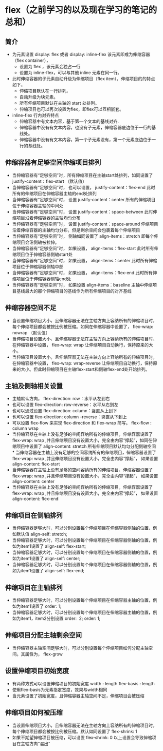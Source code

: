 # flex（之前学习的以及现在学习的笔记的总和）
## 简介
* 为元素设置
display: flex
或者 display: inline-flex
该元素即成为伸缩容器（flex container），
  * 设置为 flex ，该元素会独占一行
  * 设置为 inline-flex，可以与其他 inline 元素在同一行。
* 此时伸缩容器的子元素自动升级为伸缩项目（flex item），伸缩项目的的特点如下，
  * 伸缩项目默认在一行排列。
  * 自动升级为块元素。
  * 所有伸缩项目默认在主轴的 start 处排列。
  * 伸缩项目也可以再次设置为flex，即flex可以互相嵌套。
* inline-flex 行内对齐特点
  * 伸缩容器中有文本内容，基于第一个文本的基线对齐.
  * 伸缩容器中没有有文本内容，也没有子元素，伸缩容器底边位于一行的基线处。
  * 伸缩容器中没有有文本内容，第一个子元素没有，第一个元素底边位于一行的基线处。
## 伸缩容器有足够空间伸缩项目排列
* 当伸缩容器有“足够空间”时，所有伸缩项目在主轴start处排列，如同设置了
justify-content：flex-start   （默认值）
* 当伸缩容器有“足够空间”时， 也可以设置，
justify-content：flex-end 
此时所有的伸缩项目在伸缩容器主轴的end处排列
* 当伸缩容器有“足够空间”时， 设置
justify-content：center 
所有的伸缩项目位于伸缩容器主轴的中间处
* 当伸缩容器有“足够空间”时， 设置
justify-content：space-between 
此时伸缩项目沿着伸缩容器的主轴均匀分布
* 当伸缩容器有“足够空间”时， 设置
justify-content：space-around 
伸缩项目沿着伸缩容器的主轴均匀分布，但是剩余空间会包裹着每个伸缩项目
* 当伸缩容器有“足够空间”时， 侧轴如同设置了
align-items：stretch 
即每个伸缩项目会沿侧轴被拉伸。
* 当伸缩容器有“足够空间”时， 如果设置，
align-items：flex-start
此时所有伸缩项目位于伸缩容器侧轴start处
* 当伸缩容器有“足够空间”时， 如果设置，
align-items：center
此时所有伸缩项目位于伸缩容器侧轴中部
* 当伸缩容器有“足够空间”时， 如果设置，
align-items：flex-end
此时所有伸缩项目位于伸缩容器侧轴end处
* 当伸缩容器有“足够空间”时， 如果设置
align-items：baseline
主轴中伸缩项目基线最大的那个伸缩项目的基线作为所有伸缩项目的对齐基线
## 伸缩容器空间不足
* 当设置伸缩项目大小，且伸缩容器无法在主轴方向上容纳所有的伸缩项目时，每个伸缩项目都会被按比例被压缩。如同在伸缩容器中设置了，
flex-wrap: nowrap （默认值）
* 当伸缩项目设置大小，且伸缩容器无法在主轴方向上容纳所有的伸缩项目时，在伸缩容器中设置，
flex-wrap: wrap 
让伸缩项目自动换行，保持原来的大小。
* 当伸缩项目设置大小，且伸缩容器无法在主轴方向上容纳所有的伸缩项目时，在伸缩容器中设置，
flex-wrap: wrap-reverse
让伸缩项目自动换行，保持原来的大小。但此时伸缩项目在主轴flex-start和侧轴flex-end处开始排列。
## 主轴及侧轴相关设置
* 主轴默认方向，
flex-direction: row：水平从左到右
* 也可以设置
flex-direction: row-reverse：水平从右到左
* 也可以通过设置 
flex-direction: column：竖直从上到下
* 也可以设置
flex-direction: column -reverse：竖直从下到上
* 可以设置 flex-flow 来实现 flex-direction 和 flex-wrap 简写。
flex-flow : column wrap 
* 当伸缩容器在主轴上没有足够的空间容纳所有的伸缩项目，伸缩容器设置了flex-wrap: wrap ,并且伸缩项目没有设置大小，完全由内容“撑起”，如同在伸缩项目中设置了
align-content: stretch 
所有伸缩项目默认均匀分配侧轴空间	* 当伸缩容器在主轴上没有足够的空间容纳所有的伸缩项目，伸缩容器设置了flex-wrap: wrap ,并且伸缩项目没有设置大小，完全由内容“撑起”， 如果设置 
align-content: flex-start
 * 当伸缩容器在主轴上没有足够的空间容纳所有的伸缩项目，伸缩容器设置了flex-wrap: wrap ,并且伸缩项目没有设置大小，完全由内容“撑起”， 如果设置 
align-content: center
* 当伸缩容器在主轴上没有足够的空间容纳所有的伸缩项目，伸缩容器设置了flex-wrap: wrap ,并且伸缩项目没有设置大小，完全由内容“撑起”， 如果设置 
align-content: flex-end
## 伸缩项目在侧轴排列
* 当伸缩容器足够大时，可以分别设置每个伸缩项目在伸缩容器侧轴的位置，例如默认值
align-self: stretch;
* 当伸缩容器足够大时，可以分别设置每个伸缩项目在伸缩容器侧轴的位置，例如为item1设置了 
align-self: flex-start;
* 当伸缩容器足够大时，可以分别设置每个伸缩项目在伸缩容器侧轴的位置，例如为item1设置了 
align-self: center;
* 当伸缩容器足够大时，可以分别设置每个伸缩项目在伸缩容器侧轴的位置，例如为item1设置了 
align-self: flex-end;
## 伸缩项目在主轴排列
* 当伸缩容器足够大时，可以分别设置每个伸缩项目在伸缩容器主轴的位置，例如为item1设置了 
order: 1;
* 当伸缩容器足够大时，可以分别设置每个伸缩项目在伸缩容器主轴的位置，例如为item1，item2分别设置 
order:  2;
order: 1;
## 伸缩项目分配主轴剩余空间
* 当伸缩容器主轴空间足够大时，可以分别设置每个伸缩项目如何分配主轴空间。其属性为，
flex-grow 
## 设置伸缩项目初始宽度
* 有两种方式可以设置伸缩项目的初始宽度
width : length 
flex-basis : length
* 使用flex-basis为元素指定宽度，效果与width相同
* 当元素设置了初始宽度，且伸缩容器主轴空间不足，伸缩项目会被压缩
## 伸缩项目如何被压缩
* 当设置伸缩项目大小，且伸缩容器无法在主轴方向上容纳所有的伸缩项目时，每个伸缩项目都会被按比例被压缩。默认如同设置了
flex-shrink: 1
* 如果不期望伸缩项目被压缩，可以设置
flex-shrink: 0
以上设置会导致伸缩项目在主轴方向“溢出”






















